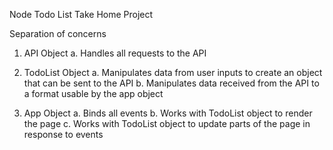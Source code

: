 Node Todo List Take Home Project

Separation of concerns

1. API Object
  a. Handles all requests to the API

2. TodoList Object
  a. Manipulates data from user inputs to create an object that can be sent to the API
  b. Manipulates data received from the API to a format usable by the app object 

3. App Object
  a. Binds all events
  b. Works with TodoList object to render the page
  c. Works with TodoList object to update parts of the page in response to events

